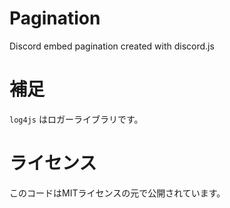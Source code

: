 # Pagination
Discord embed pagination created with discord.js

# 補足
`log4js` はロガーライブラリです。

# ライセンス
このコードはMITライセンスの元で公開されています。
